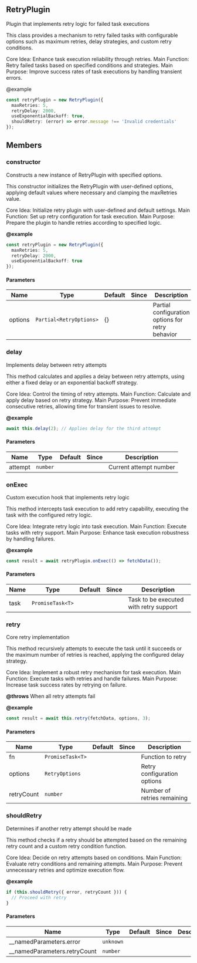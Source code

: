## RetryPlugin

Plugin that implements retry logic for failed task executions

This class provides a mechanism to retry failed tasks with configurable
options such as maximum retries, delay strategies, and custom retry conditions.

Core Idea: Enhance task execution reliability through retries.
Main Function: Retry failed tasks based on specified conditions and strategies.
Main Purpose: Improve success rates of task executions by handling transient errors.

@example
```typescript
const retryPlugin = new RetryPlugin({
  maxRetries: 5,
  retryDelay: 2000,
  useExponentialBackoff: true,
  shouldRetry: (error) => error.message !== 'Invalid credentials'
});
```

## Members

### constructor
Constructs a new instance of RetryPlugin with specified options.

This constructor initializes the RetryPlugin with user-defined options,
applying default values where necessary and clamping the maxRetries value.

Core Idea: Initialize retry plugin with user-defined and default settings.
Main Function: Set up retry configuration for task execution.
Main Purpose: Prepare the plugin to handle retries according to specified logic.

**@example**
```typescript
const retryPlugin = new RetryPlugin({
  maxRetries: 5,
  retryDelay: 2000,
  useExponentialBackoff: true
});
```


#### Parameters
| Name | Type | Default | Since | Description |
|------|------|---------|-------|------------|
|  options  | `Partial<RetryOptions>` | {} |  | Partial configuration options for retry behavior  |


### delay
Implements delay between retry attempts

This method calculates and applies a delay between retry attempts,
using either a fixed delay or an exponential backoff strategy.

Core Idea: Control the timing of retry attempts.
Main Function: Calculate and apply delay based on retry strategy.
Main Purpose: Prevent immediate consecutive retries, allowing time for transient issues to resolve.

**@example**
```typescript
await this.delay(2); // Applies delay for the third attempt
```


#### Parameters
| Name | Type | Default | Since | Description |
|------|------|---------|-------|------------|
|  attempt  | `number` |  |  | Current attempt number  |


### onExec
Custom execution hook that implements retry logic

This method intercepts task execution to add retry capability,
executing the task with the configured retry logic.

Core Idea: Integrate retry logic into task execution.
Main Function: Execute tasks with retry support.
Main Purpose: Enhance task execution robustness by handling failures.

**@example**
```typescript
const result = await retryPlugin.onExec(() => fetchData());
```


#### Parameters
| Name | Type | Default | Since | Description |
|------|------|---------|-------|------------|
|  task  | `PromiseTask<T>` |  |  | Task to be executed with retry support  |


### retry
Core retry implementation

This method recursively attempts to execute the task until it succeeds
or the maximum number of retries is reached, applying the configured delay strategy.

Core Idea: Implement a robust retry mechanism for task execution.
Main Function: Execute tasks with retries and handle failures.
Main Purpose: Increase task success rates by retrying on failure.

**@throws**
When all retry attempts fail

**@example**
```typescript
const result = await this.retry(fetchData, options, 3);
```


#### Parameters
| Name | Type | Default | Since | Description |
|------|------|---------|-------|------------|
|  fn  | `PromiseTask<T>` |  |  | Function to retry  |
|  options  | `RetryOptions` |  |  | Retry configuration options  |
|  retryCount  | `number` |  |  | Number of retries remaining  |


### shouldRetry
Determines if another retry attempt should be made

This method checks if a retry should be attempted based on the
remaining retry count and a custom retry condition function.

Core Idea: Decide on retry attempts based on conditions.
Main Function: Evaluate retry conditions and remaining attempts.
Main Purpose: Prevent unnecessary retries and optimize execution flow.

**@example**
```typescript
if (this.shouldRetry({ error, retryCount })) {
  // Proceed with retry
}
```


#### Parameters
| Name | Type | Default | Since | Description |
|------|------|---------|-------|------------|
|  __namedParameters.error  | `unknown` |  |  |   |
|  __namedParameters.retryCount  | `number` |  |  |   |



